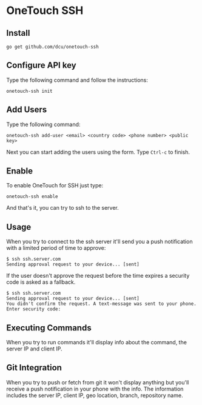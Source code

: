 # OneTouch SSH

## Install

    go get github.com/dcu/onetouch-ssh

## Configure API key

Type the following command and follow the instructions:

    onetouch-ssh init

## Add Users

Type the following command:

    onetouch-ssh add-user <email> <country code> <phone number> <public key>

Next you can start adding the users using the form.
Type `Ctrl-c` to finish.

## Enable

To enable OneTouch for SSH just type:

    onetouch-ssh enable

And that's it, you can try to ssh to the server.

## Usage

When you try to connect to the ssh server it'll send you a push
notification with a limited period of time to approve:

    $ ssh ssh.server.com
    Sending approval request to your device... [sent]

If the user doesn't approve the request before the time expires a
security code is asked as a fallback.

    $ ssh ssh.server.com
    Sending approval request to your device... [sent]
    You didn't confirm the request. A text-message was sent to your phone.
    Enter security code:

## Executing Commands 

When you try to run commands it'll display info about the command, the
server IP and client IP.

## Git Integration

When you try to push or fetch from git it won't display anything but
you'll receive a push notification in your phone with the info.
The information includes the server IP, client IP, geo location, branch, repository
name.

